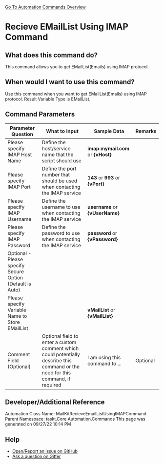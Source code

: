 <!--TITLE: Recieve EMailList Using IMAP Command -->
<!-- SUBTITLE: a command in the EMail Commands group. -->
[Go To Automation Commands Overview](/automation-commands.md)


# Recieve EMailList Using IMAP Command


## What does this command do?
This command allows you to get EMailList(Emails) using IMAP protocol.


## When would I want to use this command?
Use this command when you want to get EMailList(Emails) using IMAP protocol. Result Variable Type is EMailList.


## Command Parameters
| Parameter Question   	| What to input  	|  Sample Data 	| Remarks  	|
| ---                    | ---               | ---           | ---       |
|Please specify IMAP Host Name|Define the host/service name that the script should use|**imap.mymail.com** or **{vHost}**||
|Please specify IMAP Port|Define the port number that should be used when contacting the IMAP service|**143** or **993** or **{vPort}**||
|Please specify IMAP Username|Define the username to use when contacting the IMAP service|**username** or **{vUserName}**||
|Please specify IMAP Password|Define the password to use when contacting the IMAP service|**password** or **{vPassword}**||
|Optional - Please specify Secure Option (Default is Auto)||||
|Please specify Variable Name to Store EMailList||**vMailList** or **{vMailList}**||
|Comment Field (Optional)|Optional field to enter a custom comment which could potentially describe this command or the need for this command, if required|I am using this command to ...|Optional|
















## Developer/Additional Reference
Automation Class Name: MailKitRecieveEmailListUsingIMAPCommand
Parent Namespace: taskt.Core.Automation.Commands
This page was generated on 09/27/22 10:14 PM


## Help
- [Open/Report an issue on GitHub](https://github.com/rcktrncn/taskt/issues/new)
- [Ask a question on Gitter](https://gitter.im/taskt-rpa/Lobby)

